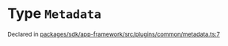 # Type `Metadata`
<sub>Declared in [packages/sdk/app-framework/src/plugins/common/metadata.ts:7](https://github.com/dxos/dxos/blob/88f322397/packages/sdk/app-framework/src/plugins/common/metadata.ts#L7)</sub>






